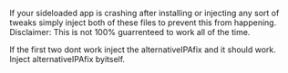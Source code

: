 If your sideloaded app is crashing after installing or injecting any sort of tweaks simply inject both of these files to prevent this from happening. 
Disclaimer: This is not 100% guarrenteed to work all of the time.

If the first two dont work inject the alternativeIPAfix and it should work. 
Inject alternativeIPAfix byitself.
